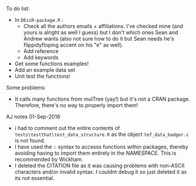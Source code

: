 To do list:
 * In `DEsiR-package.R` :
    * Check all the authors emails + affiliations. I've checked mine (and yours is alright as well I guess) but I don't which ones Sean and Andrew wants (also not sure how to do it but Sean needs he's flippidyfloping accent on his "e" as well).
    * Add reference
    * Add keywords
 * Get some functions examples!
 * Add an example data set
 * Unit test the functions!


Some problems:
 * It calls many functions from mulTree (yay!) but it's not a CRAN package. Therefore, there's no way to properly import them!
 
 AJ notes 01-Sep-2016
 * i had to comment out the entire contents of `tests\testthat\test_data_structure.R` as the object `tef_data_badger.c` is not found.
 * I have used the :: syntax to accesss functions within packages, thereby avoiding having to import them entirely in the NAMESPACE. This is recommended by Wickham.
 * I deleted the CITATION file as it was causing problems with non-ASCII characters and/or invalid syntax. I couldnt debug it so just deleted it as its not essential.
 
